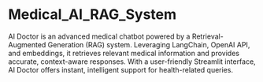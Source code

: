 ﻿# Medical_AI_RAG_System
AI Doctor is an advanced medical chatbot powered by a Retrieval-Augmented Generation (RAG) system. Leveraging LangChain, OpenAI API, and embeddings, it retrieves relevant medical information and provides accurate, context-aware responses. With a user-friendly Streamlit interface, AI Doctor offers instant, intelligent support for health-related queries.
